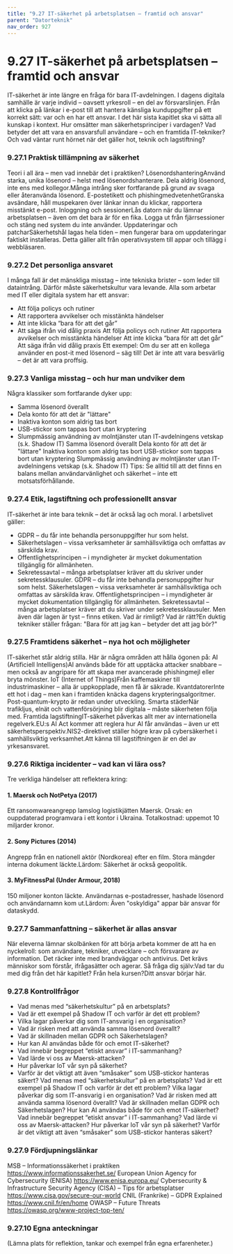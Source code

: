 ```yaml
---
title: "9.27 IT-säkerhet på arbetsplatsen – framtid och ansvar"
parent: "Datorteknik"
nav_order: 927
---
```


# 9.27 IT-säkerhet på arbetsplatsen – framtid och ansvar

IT-säkerhet är inte längre en fråga för bara IT-avdelningen. I dagens digitala samhälle är varje individ – oavsett yrkesroll – en del av försvarslinjen. Från att klicka på länkar i e-post till att hantera känsliga kunduppgifter på ett korrekt sätt: var och en har ett ansvar.
I det här sista kapitlet ska vi sätta all kunskap i kontext. Hur omsätter man säkerhetsprinciper i vardagen? Vad betyder det att vara en ansvarsfull användare – och en framtida IT-tekniker? Och vad väntar runt hörnet när det gäller hot, teknik och lagstiftning?
### 9.27.1 Praktisk tillämpning av säkerhet
Teori i all ära – men vad innebär det i praktiken?
LösenordshanteringAnvänd starka, unika lösenord – helst med lösenordshanterare. Dela aldrig lösenord, inte ens med kollegor.Många intrång sker fortfarande på grund av svaga eller återanvända lösenord.
E-postetikett och phishingmedvetenhetGranska avsändare, håll muspekaren över länkar innan du klickar, rapportera misstänkt e-post.
Inloggning och sessionerLås datorn när du lämnar arbetsplatsen – även om det bara är för en fika. Logga ut från fjärrsessioner och stäng ned system du inte använder.
Uppdateringar och patcharSäkerhetshål lagas hela tiden – men fungerar bara om uppdateringar faktiskt installeras. Detta gäller allt från operativsystem till appar och tillägg i webbläsaren.
### 9.27.2 Det personliga ansvaret
I många fall är det mänskliga misstag – inte tekniska brister – som leder till dataintrång. Därför måste säkerhetskultur vara levande.
Alla som arbetar med IT eller digitala system har ett ansvar:
- Att följa policys och rutiner
- Att rapportera avvikelser och misstänkta händelser
- Att inte klicka “bara för att det går”
- Att säga ifrån vid dålig praxis
Att följa policys och rutiner
Att rapportera avvikelser och misstänkta händelser
Att inte klicka “bara för att det går”
Att säga ifrån vid dålig praxis
Ett exempel: Om du ser att en kollega använder en post-it med lösenord – säg till! Det är inte att vara besvärlig – det är att vara proffsig.
### 9.27.3 Vanliga misstag – och hur man undviker dem
Några klassiker som fortfarande dyker upp:
- Samma lösenord överallt
- Dela konto för att det är "lättare"
- Inaktiva konton som aldrig tas bort
- USB-stickor som tappas bort utan kryptering
- Slumpmässig användning av molntjänster utan IT-avdelningens vetskap (s.k. Shadow IT)
Samma lösenord överallt
Dela konto för att det är "lättare"
Inaktiva konton som aldrig tas bort
USB-stickor som tappas bort utan kryptering
Slumpmässig användning av molntjänster utan IT-avdelningens vetskap (s.k. Shadow IT)
Tips: Se alltid till att det finns en balans mellan användarvänlighet och säkerhet – inte ett motsatsförhållande.
### 9.27.4 Etik, lagstiftning och professionellt ansvar
IT-säkerhet är inte bara teknik – det är också lag och moral. I arbetslivet gäller:
- GDPR – du får inte behandla personuppgifter hur som helst.
- Säkerhetslagen – vissa verksamheter är samhällsviktiga och omfattas av särskilda krav.
- Offentlighetsprincipen – i myndigheter är mycket dokumentation tillgänglig för allmänheten.
- Sekretessavtal – många arbetsplatser kräver att du skriver under sekretessklausuler.
GDPR – du får inte behandla personuppgifter hur som helst.
Säkerhetslagen – vissa verksamheter är samhällsviktiga och omfattas av särskilda krav.
Offentlighetsprincipen – i myndigheter är mycket dokumentation tillgänglig för allmänheten.
Sekretessavtal – många arbetsplatser kräver att du skriver under sekretessklausuler.
Men även där lagen är tyst – finns etiken. Vad är rimligt? Vad är rätt?En duktig tekniker ställer frågan: "Bara för att jag kan – betyder det att jag bör?"
### 9.27.5 Framtidens säkerhet – nya hot och möjligheter
IT-säkerhet står aldrig stilla. Här är några områden att hålla ögonen på:
AI (Artificiell Intelligens)AI används både för att upptäcka attacker snabbare – men också av angripare för att skapa mer avancerade phishingmejl eller bryta mönster.
IoT (Internet of Things)Från kaffemaskiner till industrimaskiner – alla är uppkopplade, men få är säkrade.
KvantdatorerInte ett hot i dag – men kan i framtiden knäcka dagens krypteringsalgoritmer. Post-quantum-krypto är redan under utveckling.
Smarta städerNär trafikljus, elnät och vattenförsörjning blir digitala – måste säkerheten följa med.
Framtida lagstiftningIT-säkerhet påverkas allt mer av internationella regelverk.EU:s AI Act kommer att reglera hur AI får användas – även ur ett säkerhetsperspektiv.NIS2-direktivet ställer högre krav på cybersäkerhet i samhällsviktig verksamhet.Att känna till lagstiftningen är en del av yrkesansvaret.
### 9.27.6 Riktiga incidenter – vad kan vi lära oss?
Tre verkliga händelser att reflektera kring:
#### 1. Maersk och NotPetya (2017)
Ett ransomwareangrepp lamslog logistikjätten Maersk. Orsak: en ouppdaterad programvara i ett kontor i Ukraina. Totalkostnad: uppemot 10 miljarder kronor.
#### 2. Sony Pictures (2014)
Angrepp från en nationell aktör (Nordkorea) efter en film. Stora mängder interna dokument läckte.Lärdom: Säkerhet är också geopolitik.
#### 3. MyFitnessPal (Under Armour, 2018)
150 miljoner konton läckte. Användarnas e-postadresser, hashade lösenord och användarnamn kom ut.Lärdom: Även "oskyldiga" appar bär ansvar för dataskydd.
### 9.27.7 Sammanfattning – säkerhet är allas ansvar
När eleverna lämnar skolbänken för att börja arbeta kommer de att ha en nyckelroll: som användare, tekniker, utvecklare – och försvarare av information.
Det räcker inte med brandväggar och antivirus. Det krävs människor som förstår, ifrågasätter och agerar.
Så fråga dig själv:Vad tar du med dig från det här kapitlet? Från hela kursen?Ditt ansvar börjar här.
### 9.27.8 Kontrollfrågor
- Vad menas med “säkerhetskultur” på en arbetsplats?
- Vad är ett exempel på Shadow IT och varför är det ett problem?
- Vilka lagar påverkar dig som IT-ansvarig i en organisation?
- Vad är risken med att använda samma lösenord överallt?
- Vad är skillnaden mellan GDPR och Säkerhetslagen?
- Hur kan AI användas både för och emot IT-säkerhet?
- Vad innebär begreppet “etiskt ansvar” i IT-sammanhang?
- Vad lärde vi oss av Maersk-attacken?
- Hur påverkar IoT vår syn på säkerhet?
- Varför är det viktigt att även “småsaker” som USB-stickor hanteras säkert?
Vad menas med “säkerhetskultur” på en arbetsplats?
Vad är ett exempel på Shadow IT och varför är det ett problem?
Vilka lagar påverkar dig som IT-ansvarig i en organisation?
Vad är risken med att använda samma lösenord överallt?
Vad är skillnaden mellan GDPR och Säkerhetslagen?
Hur kan AI användas både för och emot IT-säkerhet?
Vad innebär begreppet “etiskt ansvar” i IT-sammanhang?
Vad lärde vi oss av Maersk-attacken?
Hur påverkar IoT vår syn på säkerhet?
Varför är det viktigt att även “småsaker” som USB-stickor hanteras säkert?
### 9.27.9 Fördjupningslänkar
MSB – Informationssäkerhet i praktiken https://www.informationssakerhet.se/
European Union Agency for Cybersecurity (ENISA) https://www.enisa.europa.eu/
Cybersecurity & Infrastructure Security Agency (CISA) – Tips för arbetsplatser https://www.cisa.gov/secure-our-world
CNIL (Frankrike) – GDPR Explained https://www.cnil.fr/en/home
OWASP – Future Threats https://owasp.org/www-project-top-ten/
### 9.27.10 Egna anteckningar
(Lämna plats för reflektion, tankar och exempel från egna erfarenheter.)